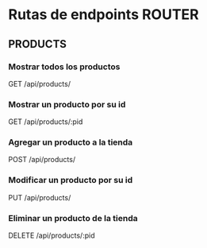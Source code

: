 # Rutas de endpoints ROUTER
## PRODUCTS
### Mostrar todos los productos
GET /api/products/
### Mostrar un producto por su id
GET /api/products/:pid
### Agregar un producto a la tienda
POST /api/products/
### Modificar un producto por su id
PUT /api/products/
### Eliminar un producto de la tienda
DELETE /api/products/:pid